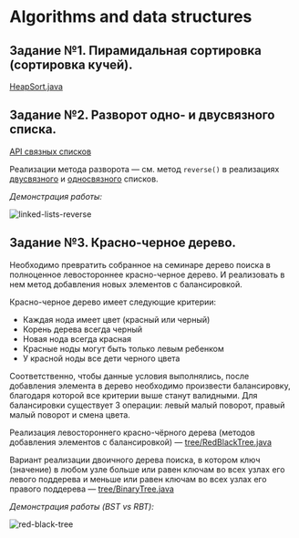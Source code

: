 # Algorithms and data structures

## Задание №1. Пирамидальная сортировка (сортировка кучей).

[HeapSort.java](https://github.com/alexeycoder/algos_and_data_structs/blob/main/src/main/java/edu/alexey/algos/sort/HeapSort.java)

## Задание №2. Разворот одно- и двусвязного списка.

[API связных списков](https://github.com/alexeycoder/algos_and_data_structs/blob/main/src/main/java/edu/alexey/algos/linkedlist/LinkedList.java)

Реализации метода разворота &mdash; см. метод `reverse()` в
реализациях [двусвязного](https://github.com/alexeycoder/algos_and_data_structs/blob/main/src/main/java/edu/alexey/algos/linkedlist/BidirectionalLinkedList.java) и [односвязного](https://github.com/alexeycoder/algos_and_data_structs/blob/main/src/main/java/edu/alexey/algos/linkedlist/UnidirectionalLinkedList.java) списков.

*Демонстрация работы:*

![linked-lists-reverse](https://user-images.githubusercontent.com/109767480/230520191-32f57867-fccc-47fa-9981-0ab32c2ccd7e.png)

## Задание №3. Красно-черное дерево.

Необходимо превратить собранное на семинаре дерево поиска в полноценное левостороннее красно-черное дерево. И реализовать в нем метод добавления новых элементов с балансировкой.

Красно-черное дерево имеет следующие критерии:
* Каждая нода имеет цвет (красный или черный)
* Корень дерева всегда черный
* Новая нода всегда красная
* Красные ноды могут быть только левым ребенком
* У красной ноды все дети черного цвета

Соответственно, чтобы данные условия выполнялись, после добавления элемента в дерево необходимо произвести балансировку, благодаря которой все критерии выше станут валидными. Для балансировки существует 3 операции: левый малый поворот, правый малый поворот и смена цвета.

Реализация левостороннего красно-чёрного дерева (методов добавления элементов с балансировкой) &mdash; [tree/RedBlackTree.java](https://github.com/alexeycoder/algos_and_data_structs/blob/main/src/main/java/edu/alexey/algos/tree/RedBlackTree.java)

Вариант реализации двоичного дерева поиска, в котором ключ (значение) в любом узле больше или равен ключам во всех узлах его левого поддерева и меньше или равен ключам во всех узлах его правого поддерева &mdash; [tree/BinaryTree.java](https://github.com/alexeycoder/algos_and_data_structs/blob/main/src/main/java/edu/alexey/algos/tree/BinaryTree.java)

*Демонстрация работы (BST vs RBT):*

![red-black-tree](https://user-images.githubusercontent.com/109767480/231037251-4f36b6bb-f4db-4453-afc7-79cd6ccc87d0.png)
